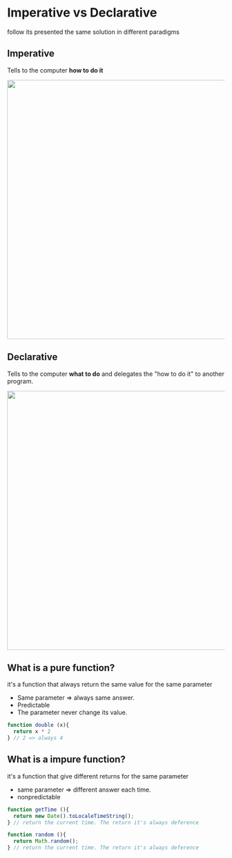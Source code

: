 # Imperative vs Declarative
follow its presented the same solution in different paradigms 
## Imperative
Tells to the computer **how to do it**
<p align = "center">
  <img width = "600" height="" src ="https://i.postimg.cc/zfQpSBW5/Imperatve.png">
</p>

## Declarative
Tells to the computer **what to do** and delegates the "how to do it" to another program.
<p align = "center">
  <img width = "600" height="" src ="https://i.postimg.cc/qvj1qQvN/Declarative.png">
</p>

## What is a pure function?
it's a function that always return the same value for the same parameter

* Same parameter => always same answer.
* Predictable
* The parameter never change its value.


``` js
function double (x){
  return x * 2
} // 2 => always 4
```

## What is a impure function?
it's a function that give different returns for the same parameter

* same parameter => different answer each time.
* nonpredictable

``` js
function getTime (){
  return new Date().toLocaleTimeString();
} // return the current time. The return it's always deference 
```


``` js
function random (){
  return Math.random();
} // return the current time. The return it's always deference 
```